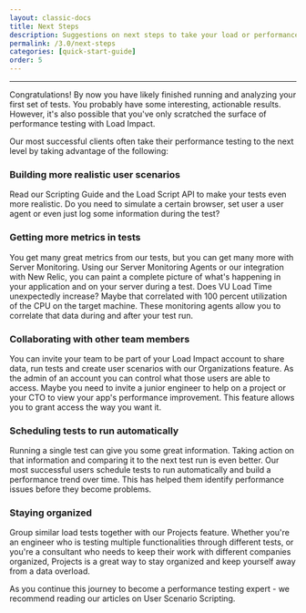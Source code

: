 ```yaml
---
layout: classic-docs
title: Next Steps
description: Suggestions on next steps to take your load or performance testing to the next level.
permalink: /3.0/next-steps
categories: [quick-start-guide]
order: 5
---
```


***

Congratulations! By now you have likely finished running and analyzing your first set of tests. You probably have some interesting, actionable results. However, it's also possible that you've only scratched the surface of performance testing with Load Impact.

Our most successful clients often take their performance testing to the next level by taking advantage of the following:

### Building more realistic user scenarios

Read our Scripting Guide and the Load Script API to make your tests even more realistic. Do you need to simulate a certain browser, set user a user agent or even just log some information during the test?

### Getting more metrics in tests

You get many great metrics from our tests, but you can get many more with Server Monitoring. Using our Server Monitoring Agents or our integration with New Relic, you can paint a complete picture of what's happening in your application and on your server during a test. Does VU Load Time unexpectedly increase? Maybe that correlated with 100 percent utilization of the CPU on the target machine. These monitoring agents allow you to correlate that data during and after your test run.

### Collaborating with other team members

You can invite your team to be part of your Load Impact account to share data, run tests and create user scenarios with our Organizations feature. As the admin of an account you can control what those users are able to access. Maybe you need to invite a junior engineer to help on a project or your CTO to view your app's performance improvement. This feature allows you to grant access the way you want it.

### Scheduling tests to run automatically

Running a single test can give you some great information. Taking action on that information and comparing it to the next test run is even better. Our most successful users schedule tests to run automatically and build a performance trend over time. This has helped them identify performance issues before they become problems.

### Staying organized

Group similar load tests together with our Projects feature. Whether you're an engineer who is testing multiple functionalities through different tests, or you're a consultant who needs to keep their work with different companies organized, Projects is a great way to stay organized and keep yourself away from a data overload.


As you continue this journey to become a performance testing expert - we recommend reading our articles on User Scenario Scripting.
